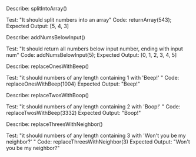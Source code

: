Describe: splitIntoArray()

Test: "It should split numbers into an array"
Code: returnArray(543);
Expected Output: [5, 4, 3]

Describe: addNumsBelowInput()

Test: "It should return all numbers below input number, ending with input num"
Code: addNumsBelowInput(5);
Expected Output: [0, 1, 2, 3, 4, 5]


Describe: replaceOnesWithBeep()

Test: "it should numbers of any length containing 1 with 'Beep!' "
Code: replaceOnesWithBeep(1004)
Expected Output: "Beep!"


Describe: replaceTwosWithBoop()

Test: "it should numbers of any length containing 2 with 'Boop!' "
Code: replaceTwosWithBeep(3332)
Expected Output: "Boop!"

Describe: replaceThreesWithNeighbor()

Test: "it should numbers of any length containing 3 with 'Won't you be my neighbor?' "
Code: replaceThreesWithNeighbor(3)
Expected Output: "Won't you be my neighbor?"









